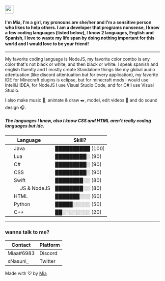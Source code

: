 # <img src="https://user-images.githubusercontent.com/5679180/79618120-0daffb80-80be-11ea-819e-d2b0fa904d07.gif" width="27px"> 

#### I'm Mia, I'm a girl, my pronouns are she/her and I'm a sensitive person who likes to help others. I am a developer that programs nonsense, I know a few coding languages (listed below), I know 2 languages, English and Spanish, I love to waste my life span by doing nothing important for this world and I would love to be your friend! <img src="https://emojipedia-us.s3.dualstack.us-west-1.amazonaws.com/thumbs/120/twitter/322/red-heart_2764-fe0f.png" width="16px">
---
My favorite coding language is NodeJS, my favorite color combo is any color that's not black or white, and then black or white. I speak spanish and english fluently and I mostly create Standalone things like my global audio attentuation (like discord attentuation but for every application), my favorite IDE for Minecraft plugins is eclipse, but for minecraft mods I would use IntelliJ IDEA, for NodeJS I use Visual Studio Code, and for C# I use Visual Studio.

I also make music 🎵, animate & draw ✒️, model, edit videos 📼 and do sound design 🎧.
##### The languages I know, also I know CSS and HTML aren't really coding languages but idc.
| Language | Skill? |
| --- | --- |
| <img src="https://cdn.jsdelivr.net/gh/devicons/devicon/icons/java/java-original.svg" width="16px"/> Java | ██████████ (100) |
| <img src="https://cdn.jsdelivr.net/gh/devicons/devicon/icons/lua/lua-original.svg" width="16px"/> Lua | █████████░ (90) |
| <img src="https://cdn.jsdelivr.net/gh/devicons/devicon/icons/csharp/csharp-original.svg" width="16px"/> C# | █████████░ (90) |
| <img src="https://cdn.jsdelivr.net/gh/devicons/devicon/icons/css3/css3-original.svg" width="16px"/> CSS | █████████░ (90) |
| <img src="https://cdn.jsdelivr.net/gh/devicons/devicon/icons/swift/swift-original.svg" width="16px"/> Swift | ████████░░ (80) |
| <img src="https://cdn.jsdelivr.net/gh/devicons/devicon/icons/javascript/javascript-original.svg" width="16px"/> <img src="https://cdn.jsdelivr.net/gh/devicons/devicon/icons/nodejs/nodejs-original.svg" width="16px"/> JS & NodeJS | ████████░░ (80) |
| <img src="https://cdn.jsdelivr.net/gh/devicons/devicon/icons/html5/html5-original.svg" width="16px"/> HTML | ███████░░░ (60) |
| <img src="https://cdn.jsdelivr.net/gh/devicons/devicon/icons/python/python-original.svg" width="16px"/> Python | █████░░░░░ (50) |
| <img src="https://cdn.jsdelivr.net/gh/devicons/devicon/icons/cplusplus/cplusplus-original.svg" width="16px"/> C++ | ██░░░░░░░░ (20) |
---

### wanna talk to me?
| Contact | Platform |
| --- | --- |
| Miaa#6983 | Discord |
| xNasuni_ | Twitter |

Made with ♡ by [Mia](https://github.com/xNasuni)
